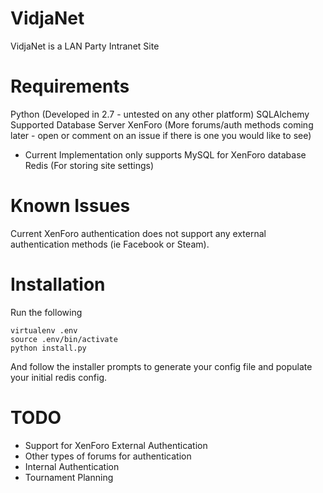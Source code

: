 VidjaNet
=

VidjaNet is a LAN Party Intranet Site

Requirements
==
Python (Developed in 2.7 - untested on any other platform)
SQLAlchemy Supported Database Server
XenForo (More forums/auth methods coming later - open or comment on an issue if there is one you would like to see)
 - Current Implementation only supports MySQL for XenForo database
Redis (For storing site settings)

Known Issues
==
Current XenForo authentication does not support any external authentication methods (ie Facebook or Steam).

Installation
==
Run the following
```
virtualenv .env
source .env/bin/activate
python install.py
```
And follow the installer prompts to generate your config file and populate your initial redis config.

TODO
==
 - Support for XenForo External Authentication
 - Other types of forums for authentication
 - Internal Authentication
 - Tournament Planning